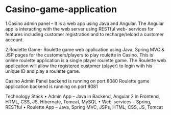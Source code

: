 # Casino-game-application

1.Casino admin panel – It is a web app using Java and Angular. The Angular app is interacting with the web server using RESTful web-       						  services for features including customer registration and to recharge/reload a customer account. 

2.Roulette Game- Roulette game web application using Java, Spring MVC & JSP pages for the customers/players to play roulette in Casino. 				   This is online roulette application is a single player roulette game. The Roulette web application will allow the 					  registered customer (player) to login with his unique ID and play a roulette game.

Casino Admin Panel backend is running on port 8080
Roulette game application backend is running on port 8081

Technology Stack
  •	Admin App – Java in Backend, Angular 2 in Frontend, HTML, CSS, JS, Hibernate, Tomcat, MySQL
  •	Web-services – Spring, RESTful
  •	Roulette App – Java, Spring MVC, JSPs, HTML, CSS, JS, Tomcat
